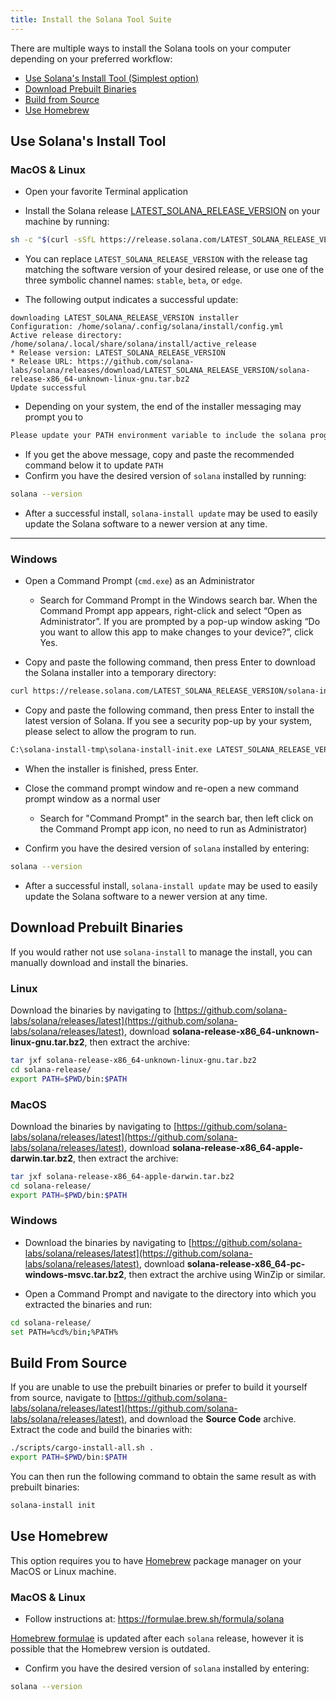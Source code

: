```yaml
---
title: Install the Solana Tool Suite
---
```


There are multiple ways to install the Solana tools on your computer
depending on your preferred workflow:

- [Use Solana's Install Tool (Simplest option)](#use-solanas-install-tool)
- [Download Prebuilt Binaries](#download-prebuilt-binaries)
- [Build from Source](#build-from-source)
- [Use Homebrew](#use-homebrew)

## Use Solana's Install Tool

### MacOS & Linux

- Open your favorite Terminal application

- Install the Solana release
  [LATEST_SOLANA_RELEASE_VERSION](https://github.com/solana-labs/solana/releases/tag/LATEST_SOLANA_RELEASE_VERSION) on your
  machine by running:

```bash
sh -c "$(curl -sSfL https://release.solana.com/LATEST_SOLANA_RELEASE_VERSION/install)"
```

- You can replace `LATEST_SOLANA_RELEASE_VERSION` with the release tag matching
  the software version of your desired release, or use one of the three symbolic
  channel names: `stable`, `beta`, or `edge`.

- The following output indicates a successful update:

```text
downloading LATEST_SOLANA_RELEASE_VERSION installer
Configuration: /home/solana/.config/solana/install/config.yml
Active release directory: /home/solana/.local/share/solana/install/active_release
* Release version: LATEST_SOLANA_RELEASE_VERSION
* Release URL: https://github.com/solana-labs/solana/releases/download/LATEST_SOLANA_RELEASE_VERSION/solana-release-x86_64-unknown-linux-gnu.tar.bz2
Update successful
```

- Depending on your system, the end of the installer messaging may prompt you
  to

```bash
Please update your PATH environment variable to include the solana programs:
```

- If you get the above message, copy and paste the recommended command below
  it to update `PATH`
- Confirm you have the desired version of `solana` installed by running:

```bash
solana --version
```

- After a successful install, `solana-install update` may be used to easily
  update the Solana software to a newer version at any time.

---

### Windows

- Open a Command Prompt (`cmd.exe`) as an Administrator

  - Search for Command Prompt in the Windows search bar. When the Command
    Prompt app appears, right-click and select “Open as Administrator”.
    If you are prompted by a pop-up window asking “Do you want to allow this app to
    make changes to your device?”, click Yes.

- Copy and paste the following command, then press Enter to download the Solana
  installer into a temporary directory:

```bash
curl https://release.solana.com/LATEST_SOLANA_RELEASE_VERSION/solana-install-init-x86_64-pc-windows-msvc.exe --output C:\solana-install-tmp\solana-install-init.exe --create-dirs
```

- Copy and paste the following command, then press Enter to install the latest
  version of Solana. If you see a security pop-up by your system, please select
  to allow the program to run.

```bash
C:\solana-install-tmp\solana-install-init.exe LATEST_SOLANA_RELEASE_VERSION
```

- When the installer is finished, press Enter.

- Close the command prompt window and re-open a new command prompt window as a
  normal user
  - Search for "Command Prompt" in the search bar, then left click on the
    Command Prompt app icon, no need to run as Administrator)
- Confirm you have the desired version of `solana` installed by entering:

```bash
solana --version
```

- After a successful install, `solana-install update` may be used to easily
  update the Solana software to a newer version at any time.

## Download Prebuilt Binaries

If you would rather not use `solana-install` to manage the install, you can
manually download and install the binaries.

### Linux

Download the binaries by navigating to
[https://github.com/solana-labs/solana/releases/latest](https://github.com/solana-labs/solana/releases/latest),
download **solana-release-x86_64-unknown-linux-gnu.tar.bz2**, then extract the
archive:

```bash
tar jxf solana-release-x86_64-unknown-linux-gnu.tar.bz2
cd solana-release/
export PATH=$PWD/bin:$PATH
```

### MacOS

Download the binaries by navigating to
[https://github.com/solana-labs/solana/releases/latest](https://github.com/solana-labs/solana/releases/latest),
download **solana-release-x86_64-apple-darwin.tar.bz2**, then extract the
archive:

```bash
tar jxf solana-release-x86_64-apple-darwin.tar.bz2
cd solana-release/
export PATH=$PWD/bin:$PATH
```

### Windows

- Download the binaries by navigating to
  [https://github.com/solana-labs/solana/releases/latest](https://github.com/solana-labs/solana/releases/latest),
  download **solana-release-x86_64-pc-windows-msvc.tar.bz2**, then extract the
  archive using WinZip or similar.

- Open a Command Prompt and navigate to the directory into which you extracted
  the binaries and run:

```bash
cd solana-release/
set PATH=%cd%/bin;%PATH%
```

## Build From Source

If you are unable to use the prebuilt binaries or prefer to build it yourself
from source, navigate to
[https://github.com/solana-labs/solana/releases/latest](https://github.com/solana-labs/solana/releases/latest),
and download the **Source Code** archive. Extract the code and build the
binaries with:

```bash
./scripts/cargo-install-all.sh .
export PATH=$PWD/bin:$PATH
```

You can then run the following command to obtain the same result as with
prebuilt binaries:

```bash
solana-install init
```

## Use Homebrew

This option requires you to have [Homebrew](https://brew.sh/) package manager on your MacOS or Linux machine.

### MacOS & Linux

- Follow instructions at: https://formulae.brew.sh/formula/solana

[Homebrew formulae](https://github.com/Homebrew/homebrew-core/blob/HEAD/Formula/solana.rb)
is updated after each `solana` release, however it is possible that
the Homebrew version is outdated.

- Confirm you have the desired version of `solana` installed by entering:

```bash
solana --version
```

